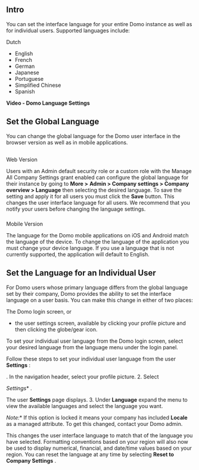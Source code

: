 

Intro
-------

You can set the interface language for your entire Domo instance as well as for individual users. Supported languages include:

 Dutch
* English
* French
* German
* Japanese
* Portuguese
* Simplified Chinese
* Spanish


**Video - Domo Language Settings**


 Set the Global Language
-------------------------

You can change the global language for the Domo user interface in the browser version as well as in mobile applications.

##
 Web Version

Users with an Admin default security role or a custom role with the Manage All Company Settings grant enabled can configure the global language for their instance by going to
 **More >**
**Admin > Company settings > Company overview > Language**
 then selecting the desired language. To save the setting and apply it for all users you must click the
 **Save**
 button. This changes the user interface language for all users. We recommend that you notify your users before changing the language settings.


###
 Mobile Version

The language for the Domo mobile applications on iOS and Android match the language of the device. To change the language of the application you must change your device language. If you use a language that is not currently supported, the application will default to English.


 Set the Language for an Individual User
-----------------------------------------

For Domo users whose primary language differs from the global language set by their company, Domo provides the ability to set the interface language on a user basis. You can make this change in either of two places:

 The Domo login screen, or
* the user settings screen, available by clicking your profile picture and then clicking the globe/gear icon.

To set your individual user language from the Domo login screen, select your desired language from the language menu under the login panel.

Follow these steps to set your individual user language from the user
 **Settings**
 :

. In the navigation header, select your profile picture.
2. Select

*Settings**
 .


 The user
 **Settings**
 page displays.
3. Under
 **Language**
 expand the menu to view the available languages and select the language you want.

*Note:**
 If this option is locked it means your company has included
 **Locale**
 as a managed attribute. To get this changed, contact your Domo admin.

This changes the user interface language to match that of the language you have selected. Formatting conventions based on your region will also now be used to display numerical, financial, and date/time values based on your region. You can reset the language at any time by selecting
 **Reset to Company Settings**
 .


